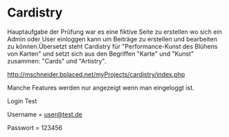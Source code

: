 # Cardistry
Hauptaufgabe der Prüfung war es eine fiktive Seite zu erstellen
wo sich ein Admin oder User einloggen kann um Beiträge zu erstellen
und bearbeiten zu können.Übersetzt steht Cardistry für "Performance-Kunst des Blühens von Karten"
und setzt sich aus den Begriffen "Karte" und "Kunst" zusammen: "Cards" und "Artistry".

http://mschneider.bplaced.net/myProjects/cardistry/index.php

Manche Features werden nur angezeigt wenn man eingeloggt ist.

Login Test

Username = user@test.de

Passwort = 123456
